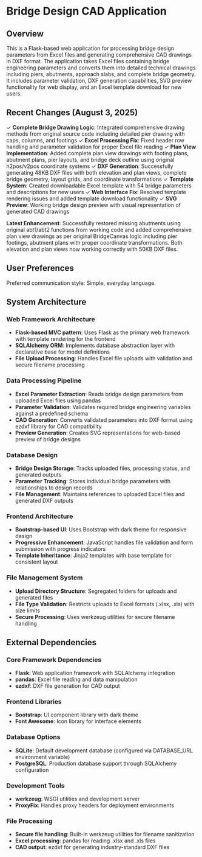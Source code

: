 # Bridge Design CAD Application

## Overview

This is a Flask-based web application for processing bridge design parameters from Excel files and generating comprehensive CAD drawings in DXF format. The application takes Excel files containing bridge engineering parameters and converts them into detailed technical drawings including piers, abutments, approach slabs, and complete bridge geometry. It includes parameter validation, DXF generation capabilities, SVG preview functionality for web display, and an Excel template download for new users.

## Recent Changes (August 3, 2025)

✓ **Complete Bridge Drawing Logic**: Integrated comprehensive drawing methods from original source code including detailed pier drawing with caps, columns, and footings
✓ **Excel Processing Fix**: Fixed header row handling and parameter validation for proper Excel file reading
✓ **Plan View Implementation**: Added complete plan view drawings with footing plans, abutment plans, pier layouts, and bridge deck outline using original h2pos/v2pos coordinate systems
✓ **DXF Generation**: Successfully generating 48KB DXF files with both elevation and plan views, complete bridge geometry, layout grids, and coordinate transformations
✓ **Template System**: Created downloadable Excel template with 54 bridge parameters and descriptions for new users
✓ **Web Interface Fix**: Resolved template rendering issues and added template download functionality
✓ **SVG Preview**: Working bridge design preview with visual representation of generated CAD drawings

**Latest Enhancement**: Successfully restored missing abutments using original abt1/abt2 functions from working code and added comprehensive plan view drawings as per original BridgeCanvas logic including pier footings, abutment plans with proper coordinate transformations. Both elevation and plan views now working correctly with 50KB DXF files.

## User Preferences

Preferred communication style: Simple, everyday language.

## System Architecture

### Web Framework Architecture
- **Flask-based MVC pattern**: Uses Flask as the primary web framework with template rendering for the frontend
- **SQLAlchemy ORM**: Implements database abstraction layer with declarative base for model definitions
- **File Upload Processing**: Handles Excel file uploads with validation and secure filename processing

### Data Processing Pipeline
- **Excel Parameter Extraction**: Reads bridge design parameters from uploaded Excel files using pandas
- **Parameter Validation**: Validates required bridge engineering variables against a predefined schema
- **CAD Generation**: Converts validated parameters into DXF format using ezdxf library for CAD compatibility
- **Preview Generation**: Creates SVG representations for web-based preview of bridge designs

### Database Design
- **Bridge Design Storage**: Tracks uploaded files, processing status, and generated outputs
- **Parameter Tracking**: Stores individual bridge parameters with relationships to design records
- **File Management**: Maintains references to uploaded Excel files and generated DXF outputs

### Frontend Architecture
- **Bootstrap-based UI**: Uses Bootstrap with dark theme for responsive design
- **Progressive Enhancement**: JavaScript handles file validation and form submission with progress indicators
- **Template Inheritance**: Jinja2 templates with base template for consistent layout

### File Management System
- **Upload Directory Structure**: Segregated folders for uploads and generated files
- **File Type Validation**: Restricts uploads to Excel formats (.xlsx, .xls) with size limits
- **Secure Processing**: Uses werkzeug utilities for secure filename handling

## External Dependencies

### Core Framework Dependencies
- **Flask**: Web application framework with SQLAlchemy integration
- **pandas**: Excel file reading and data manipulation
- **ezdxf**: DXF file generation for CAD output

### Frontend Libraries
- **Bootstrap**: UI component library with dark theme
- **Font Awesome**: Icon library for interface elements

### Database Options
- **SQLite**: Default development database (configured via DATABASE_URL environment variable)
- **PostgreSQL**: Production database support through SQLAlchemy configuration

### Development Tools
- **werkzeug**: WSGI utilities and development server
- **ProxyFix**: Handles proxy headers for deployment environments

### File Processing
- **Secure file handling**: Built-in werkzeug utilities for filename sanitization
- **Excel processing**: pandas for reading .xlsx and .xls files
- **CAD output**: ezdxf for generating industry-standard DXF files